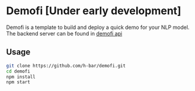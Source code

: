# Demofi [Under early development]
Demofi is a template to build and deploy a quick demo for your NLP model. The backend server can be found in [demofi api](https://github.com/h-bar/demofi-api)

## Usage
```bash
git clone https://github.com/h-bar/demofi.git
cd demofi
npm install
npm start
```